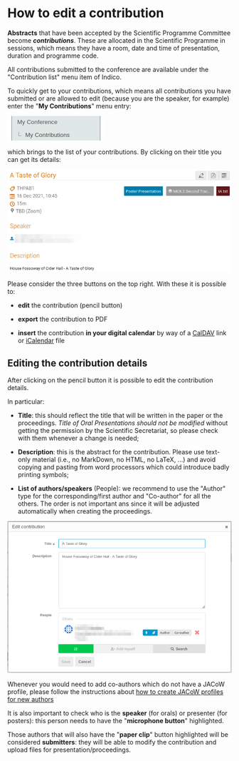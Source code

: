 # How to edit a contribution

**Abstracts** that have been accepted by the Scientific Programme Committee become ***contributions***. These are allocated in the Scientific Programme in sessions, which means they have a room, date and time of presentation, duration and programme code.

All contributions submitted to the conference are available under the "Contribution list" menu item of Indico.

To quickly get to your contributions, which means all contributions you have submitted or are allowed to edit (because you are the speaker, for example) enter the "**My Contributions**" menu entry:

![](img/mycontributionsmenu.png)

which brings to the list of your contributions. By clicking on their title you can get its details:

![](img/contribution.png)

Please consider the three buttons on the top right. With these it is possible to:

- **edit** the contribution (pencil button)

- **export** the contribution to PDF

- **insert** the contribution **in your digital calendar** by way of a [CalDAV](http://en.wikipedia.org/wiki/CalDAV) link or [iCalendar](http://en.wikipedia.org/wiki/ICalendar) file

## Editing the contribution details

After clicking on the pencil button it is possible to edit the contribution details.

In particular:

- **Title**: this should reflect the title that will be written in the paper or the proceedings. *Title of  Oral Presentations should not be modified* without getting the permission by the Scientific Secretariat, so please check with them whenever a change is needed;

- **Description**: this is the abstract for the contribution. Please use text-only material (i.e., no MarkDown, no HTML, no LaTeX, ...) and avoid copying and pasting from word processors which could introduce badly printing symbols;

- **List of authors/speakers** (People): we recommend to use the "Author" type for the corresponding/first author and  "Co-author" for all the others. The order is not important ans since it will be adjusted automatically when creating the proceedings.

![](img/contributionedit.png)

Whenever you would need to add co-authors which do not have a JACoW profile, please follow the instructions about [how to create JACoW profiles for new authors](../submission/#creating-jacow-profiles-for-new-authors)

It is also important to check who is the **speaker** (for orals) or presenter (for posters): this person needs to have the "**microphone button**" highlighted.

Those authors that will also have the "**paper clip**" button highlighted will be considered **submitters**: they will be able to modify the contribution and upload files for presentation/proceedings.
